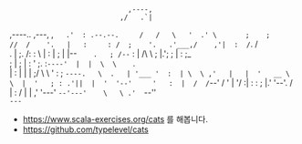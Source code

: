                                  ,----,            
                               ,/   .`|            
  ,----..     ,---,          ,`   .'  : .--.--.    
 /   /   \   '  .' \       ;    ;     //  /    '.  
|   :     : /  ;    '.   .'___,/    ,'|  :  /`. /  
.   |  ;. /:  :       \  |    :     | ;  |  |--`   
.   ; /--` :  |   /\   \ ;    |.';  ; |  :  ;_     
;   | ;    |  :  ' ;.   :`----'  |  |  \  \    `.  
|   : |    |  |  ;/  \   \   '   :  ;   `----.   \ 
.   | '___ '  :  | \  \ ,'   |   |  '   __ \  \  | 
'   ; : .'||  |  '  '--'     '   :  |  /  /`--'  / 
'   | '/  :|  :  :           ;   |.'  '--'.     /  
|   :    / |  | ,'           '---'      `--'---'   
 \   \ .'  `--''                                   
  `---`                                            
                                                   
                                                   
                                                   
- https://www.scala-exercises.org/cats 를 해봅니다.
- https://github.com/typelevel/cats
